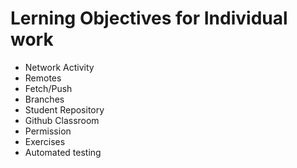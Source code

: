 # Lerning Objectives for Individual work 

* Network Activity 
* Remotes 
* Fetch/Push
* Branches
* Student Repository 
* Github Classroom
* Permission   
* Exercises
* Automated testing

